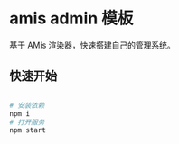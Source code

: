 # amis admin 模板

基于 [AMis](https://github.com/baidu/amis) 渲染器，快速搭建自己的管理系统。

## 快速开始

```bash

# 安装依赖
npm i
# 打开服务
npm start
```
